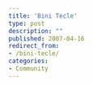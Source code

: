 ```yaml
---
title: 'Bini Tecle'
type: post
description: ""
published: 2007-04-16
redirect_from: 
- /bini-tecle/
categories:
- Community
---
```

